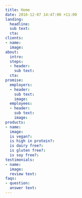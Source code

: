 ```yaml
---
title: Home
date: 2016-12-07 14:47:00 +11:00
landing:
  headline: 
  sub text: 
  cta: 
clients:
- name: 
  image: 
about:
  intro: 
  steps:
  - header: 
    sub text: 
  cta: 
promise:
  employers:
  - header: 
    sub text: 
    image: 
  employees:
  - header: 
    sub text: 
    image: 
products:
- name: 
  image: 
  is vegan?: 
  is high in protein?: 
  is dairy free?: 
  is gluten free?: 
  is soy free?: 
testimonials:
- name: 
  image: 
  review text: 
faqs:
- question: 
  answer text: 
---
```


